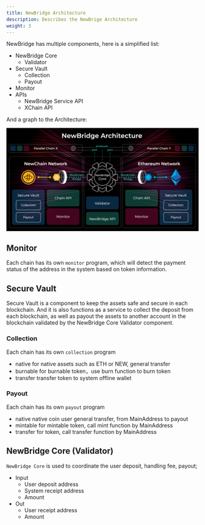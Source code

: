 ```yaml
---
title: NewBridge Architecture
description: Describes the NewBrige Architecture
weight: 3
---
```


NewBridge has multiple components, here is a simplified list:

- NewBridge Core
  - Validator
- Secure Vault
  - Collection
  - Payout
- Monitor
- APIs
  - NewBridge Service API
  - XChain API

And a graph to the Architecture:

![NewBridge Architecture](newbridge-architecture.jpg)

## Monitor

Each chain has its own `monitor` program, which will detect the payment status of the address in the system based on token information.

## Secure Vault

Secure Vault is a component to keep the assets safe and secure in each blockchain. And it is also functions as a service to collect the deposit from each blockchain, as well as payout the assets to another account in the blockchain validated by the NewBridge Core Validator component.

### Collection

Each chain has its own `collection` program

- native
  for native assets such as ETH or NEW, general transfer
- burnable
  for burnable token，use burn function to burn token
- transfer
  transfer token to system offline wallet

### Payout

Each chain has its own `payout` program

- native
  native coin user general transfer, from MainAddress to payout
- mintable
  for mintable token, call mint function by MainAddress
- transfer
  for token, call transfer function by MainAddress

## NewBridge Core (Validator)

`NewBridge Core` is used to coordinate the user deposit, handling fee, payout;

- Input
  - User deposit address
  - System receipt address
  - Amount
- Out
  - User receipt address
  - Amount
